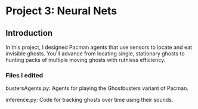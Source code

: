 # Project 3: Neural Nets

## Introduction

In this project, I designed Pacman agents that use sensors to locate and eat invisible ghosts. You'll advance from locating single, stationary ghosts to hunting packs of multiple moving ghosts with ruthless efficiency.

### Files I edited

bustersAgents.py:	Agents for playing the Ghostbusters variant of Pacman.

inference.py:	Code for tracking ghosts over time using their sounds.






